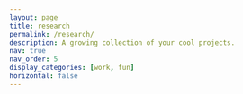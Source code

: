 ```yaml
---
layout: page
title: research
permalink: /research/
description: A growing collection of your cool projects.
nav: true
nav_order: 5
display_categories: [work, fun]
horizontal: false
---
```

